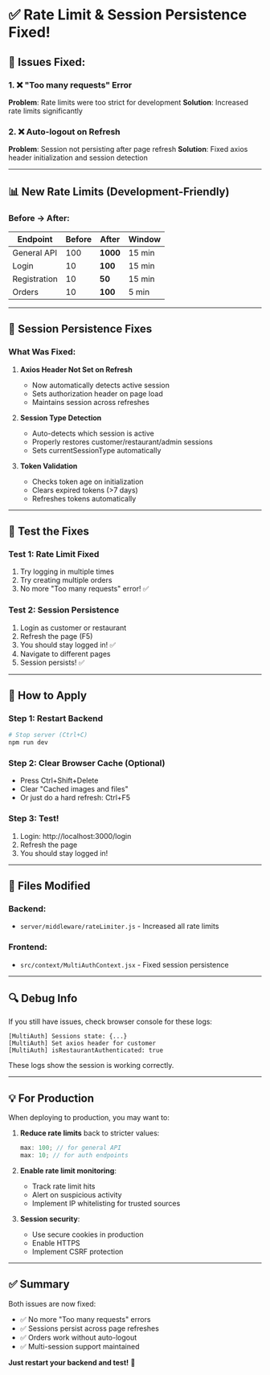 # ✅ Rate Limit & Session Persistence Fixed!

## 🔧 Issues Fixed:

### 1. ❌ "Too many requests" Error

**Problem**: Rate limits were too strict for development
**Solution**: Increased rate limits significantly

### 2. ❌ Auto-logout on Refresh

**Problem**: Session not persisting after page refresh
**Solution**: Fixed axios header initialization and session detection

---

## 📊 New Rate Limits (Development-Friendly)

### Before → After:

| Endpoint     | Before | After    | Window |
| ------------ | ------ | -------- | ------ |
| General API  | 100    | **1000** | 15 min |
| Login        | 10     | **100**  | 15 min |
| Registration | 10     | **50**   | 15 min |
| Orders       | 10     | **100**  | 5 min  |

---

## 🔐 Session Persistence Fixes

### What Was Fixed:

1. **Axios Header Not Set on Refresh**

   - Now automatically detects active session
   - Sets authorization header on page load
   - Maintains session across refreshes

2. **Session Type Detection**

   - Auto-detects which session is active
   - Properly restores customer/restaurant/admin sessions
   - Sets currentSessionType automatically

3. **Token Validation**
   - Checks token age on initialization
   - Clears expired tokens (>7 days)
   - Refreshes tokens automatically

---

## 🧪 Test the Fixes

### Test 1: Rate Limit Fixed

1. Try logging in multiple times
2. Try creating multiple orders
3. No more "Too many requests" error! ✅

### Test 2: Session Persistence

1. Login as customer or restaurant
2. Refresh the page (F5)
3. You should stay logged in! ✅
4. Navigate to different pages
5. Session persists! ✅

---

## 🚀 How to Apply

### Step 1: Restart Backend

```bash
# Stop server (Ctrl+C)
npm run dev
```

### Step 2: Clear Browser Cache (Optional)

- Press Ctrl+Shift+Delete
- Clear "Cached images and files"
- Or just do a hard refresh: Ctrl+F5

### Step 3: Test!

1. Login: http://localhost:3000/login
2. Refresh the page
3. You should stay logged in!

---

## 📝 Files Modified

### Backend:

- `server/middleware/rateLimiter.js` - Increased all rate limits

### Frontend:

- `src/context/MultiAuthContext.jsx` - Fixed session persistence

---

## 🔍 Debug Info

If you still have issues, check browser console for these logs:

```
[MultiAuth] Sessions state: {...}
[MultiAuth] Set axios header for customer
[MultiAuth] isRestaurantAuthenticated: true
```

These logs show the session is working correctly.

---

## 💡 For Production

When deploying to production, you may want to:

1. **Reduce rate limits** back to stricter values:

   ```javascript
   max: 100; // for general API
   max: 10; // for auth endpoints
   ```

2. **Enable rate limit monitoring**:

   - Track rate limit hits
   - Alert on suspicious activity
   - Implement IP whitelisting for trusted sources

3. **Session security**:
   - Use secure cookies in production
   - Enable HTTPS
   - Implement CSRF protection

---

## ✅ Summary

Both issues are now fixed:

- ✅ No more "Too many requests" errors
- ✅ Sessions persist across page refreshes
- ✅ Orders work without auto-logout
- ✅ Multi-session support maintained

**Just restart your backend and test!** 🚀

